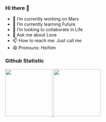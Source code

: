 ### Hi there 👋

- 🔭 I’m currently working on Mars
- 🌱 I’m currently learning Future
- 👯 I’m looking to collaborate in Life
- 💬 Ask me about Love
- 📫 How to reach me: Just call me
- 😄 Pronouns: He/him

### Github Statistic
<p align="left">
<a href="https://github.com/ChusniaDzurriati30">
  <img height="150em" src="https://github-readme-stats-eight-theta.vercel.app/api?username=fajarhidayatt&show_icons=true&theme=algolia&include_all_commits=true&count_private=true"/>
  <img height="150em" src="https://github-readme-stats-eight-theta.vercel.app/api/top-langs/?username=fajarhidayatt&layout=compact&langs_count=8&theme=algolia"/>
</a>
</p>
